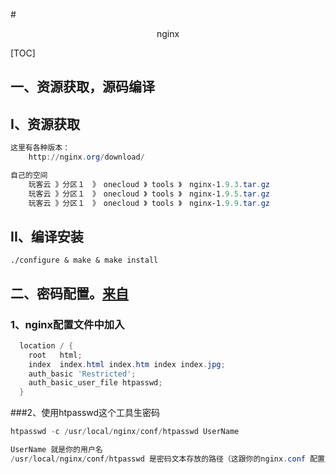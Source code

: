 #<center>nginx</center>

[TOC]

## 一、资源获取，源码编译

## I、资源获取

```powershell
这里有各种版本：
	http://nginx.org/download/

自己的空间
	玩客云 》分区１　》　onecloud 》 tools 》　nginx-1.9.3.tar.gz 
	玩客云 》分区１　》　onecloud 》 tools 》　nginx-1.9.5.tar.gz 
	玩客云 》分区１　》　onecloud 》 tools 》　nginx-1.9.9.tar.gz     
```

## II、编译安装

```
./configure & make & make install
```



## 二、密码配置。[来自](https://blog.csdn.net/sinat_21302587/article/details/54599135)

### 1、nginx配置文件中加入

```powershell
  location / {
    root   html;
    index  index.html index.htm index index.jpg;
    auth_basic 'Restricted';
    auth_basic_user_file htpasswd;
  }
```

###2、使用htpasswd这个工具生密码

```powershell
htpasswd -c /usr/local/nginx/conf/htpasswd UserName

UserName 就是你的用户名
/usr/local/nginx/conf/htpasswd 是密码文本存放的路径（这跟你的nginx.conf 配置文件中有关)
```



